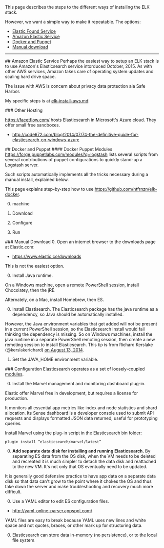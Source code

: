 This page describes the steps to the different ways of installing the ELK stack.

However, we want a simple way to make it repeatable.
The options:

 * <a href="#EFound"> Elastic Found Service</a>
 * <a href="#Amazon"> Amazon Elastic Service</a>
 * <a href="#Docker"> Docker and Puppet</a>
 * <a href="#Manual"> Manual download</a>


<hr />
<a id="Amazon"> 
## Amazon Elastic Service</a>
Perhaps the easiest way to setup an ELK stack is to use Amazon's Elasticsearch service intorduced October, 2015.
As with other AWS services, Amazon takes care of operating system updates and scaling hard drive space.

The issue with AWS is concern about privacy data protection ala Safe Harbor.

My specific steps is at <a href="elk-install-aws.md">elk-install-aws.md</a>


<a id="OtherHosting"> 
### Other Hosting</a>

 <a target="_blank" href="https://facetflow.com/">https://facetflow.com/</a> 
 hosts Elasticsearch in Microsoft's Azure cloud.
 They offer small free sandboxes.
 
 * http://code972.com/blog/2014/07/74-the-definitive-guide-for-elasticsearch-on-windows-azure

<a id="Docker"> 
## Docker and Puppet</a>

<a id="Puppet"> 
#### Docker Puppet Modules</a>
<a target="_blank" href="https://forge.puppetlabs.com/modules?q=logstash">
https://forge.puppetlabs.com/modules?q=logstash</a>
lists several scripts from several contributions of puppet configurations to 
quickly stand-up a Logstash server.

Such scripts automatically implements all the tricks necessary during a manual install, explained below.

This page explains step-by-step how to use <a target="_blank" href="https://github.com/ntfrnzn/elk-docker">
https://github.com/ntfrnzn/elk-docker</a>.

0. machine

0. Download

0. Configure

0. Run


<a id="Manual"> 
### Manual Download</a>
0. Open an internet browser to the downloads page at Elastic.com:

  * <a target="_blank" href="https://www.elastic.co/downloads">https://www.elastic.co/downloads</a>

 This is not the easiest option.

0. Install Java runtime.

 On a Windows machine, open a remote PowerShell session, install Chocolatey, then the jRE.
 
 Alternately, on a Mac, install Homebrew, then ES.

0. Install Elastisearch.
 The Elasticsearch package has the java runtime as a dependency, so Java should be automatically installed. 

 However, the Java environment variables that get added will not be present in a current PowerShell session, 
 so the  Elasticsearch install would fail thinking the dependency is missing. 
 So on Windows machines, install the java runtime in a separate PowerShell remoting session, 
 then create a new remoting session to install Elasticsearch. This tip is from Richard Kerslake (@kerslakerichard) 
 <a target="_blank" href="https://blogs.endjin.com/2014/08/gotchas-when-installing-an-elasticsearch-cluster-on-azure/">
 on August 13, 2014</a>.

1. Set the JAVA_HOME environment variable.


<a id="Configuration"> 
### Configuration</a>
Elasticsearch operates as a set of loosely-coupled <a target="_blank" href="https://www.elastic.co/guide/en/elasticsearch/reference/current/modules.html">
modules</a>.

0. Install the Marvel management and monitoring dashboard plug-in.
 
 Elastic offer Marvel free in development, but requires a license for production. 

 It monitors all essential app metrics like index and node statistics and shard allocation. 
 Its Sense dashboard is a developer console used to submit API requests and displays formatted JSON data returned,
 useful for prototyping queries.
 
 Install Marvel using the plug-in script in the Elasticsearch bin folder:

 ```
 plugin install “elasticsearch/marvel/latest”
 ```

0. **Add separate data disk for installing and running Elasticsearch.**
 By separating ES data from the OS disk, when the VM needs to be deleted and recreated
 it is much simpler to detach the data disk and reattached to the new VM.
 It's not only that OS eventually need to be updated.

 It is generally good defensive practice to have app data on a separate data disk 
 so that data can't grow to the point where it chokes the OS and thus take down the server
 and make troubleshooting and recovery much more difficult.

0. Use a YAML editor to edit ES configuration files.

 * <a target="_blank" href="http://yaml-online-parser.appspot.com/">http://yaml-online-parser.appspot.com/</a>

 YAML files are easy to break because YAML uses new lines and white space and not 
 quotes, braces, or other mark up for structuring data.

0. Elasticsearch can store data in-memory (no persistence), or to the local file system. 
